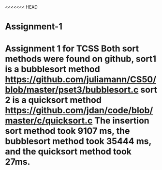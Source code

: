 <<<<<<< HEAD
# Assignment-1
Assignment 1 for TCSS
Both sort methods were found on github, sort1 is a bubblesort method 
https://github.com/juliamann/CS50/blob/master/pset3/bubblesort.c
sort 2 is a quicksort method
https://github.com/jdan/code/blob/master/c/quicksort.c
The insertion sort method took 9107 ms, the bubblesort method took 35444 ms, 
and the quicksort method took 27ms.
=======

